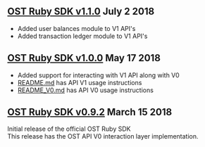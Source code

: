 [OST Ruby SDK v1.1.0](https://github.com/ostdotcom/ost-sdk-ruby/tree/v1.1.0) July 2 2018
---

* Added user balances module to V1 API's
* Added transaction ledger module to V1 API's

[OST Ruby SDK v1.0.0](https://github.com/ostdotcom/ost-sdk-ruby/tree/v1.0.0) May 17 2018
---

* Added support for interacting with V1 API along with V0 
* [README.md](README.md) has API V1 usage instructions
* [README_V0.md](README.md) has API V0 usage instructions  

[OST Ruby SDK v0.9.2](https://github.com/ostdotcom/ost-sdk-ruby/tree/v0.9.2) March 15 2018
---
Initial release of the official OST Ruby SDK<br />
This release has the OST API V0 interaction layer implementation.
